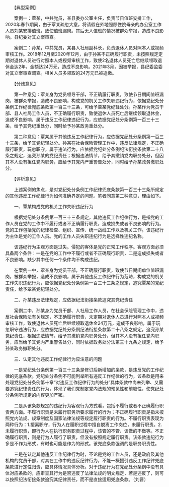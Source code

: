 　　【典型案例】

　　案例一：覃某，中共党员，某县委办公室主任，负责节日值班安排工作，2020年春节期间，由于覃某疏忽大意，将请假在外地照顾住院母亲的办公室工作人员刘某安排值班，致使值班漏岗。其后无人值班的情况被群众举报，造成不良影响。县纪委对其立案审查。

　　案例二：孙某，中共党员，某县人社局副科长，负责退休人员对照本人或视频审核工作。2018年12月至2020年12月，由于孙某不正确履行职责，未按照规定定期对退休人员进行对照本人或视频审核工作，致使2名退休人员死亡后继续领取退休金达2年，金额达24万元，造成不良影响。2021年3月，因被举报，县纪委监委对其立案审查调查。相关人员多领取的24万元已被追缴。

　　【分歧意见】

　　第一种意见：覃某身为党员领导干部，不正确履行职责，致使节日期间值班漏岗，被群众举报，造成不良影响，构成党的机关工作失职违纪行为，依据党纪处分条例工作纪律兜底条款第一百三十三条，可给予覃某党纪轻处分。孙某作为党员干部、县人社局工作人员，不正确履行职责，致使退休人员死亡后继续领取退休金，造成不良影响，属于违反工作纪律违纪行为，应依据党纪处分条例第一百三十三条，给予其党纪重处分，同时给予孙某政务重处分。

　　第二种意见：覃某属于其他违反工作纪律行为，应依据党纪处分条例第一百三十三条，给予其党纪轻处分。孙某在社会保险管理工作中，违反法律规定，不正确履行职责，玩忽职守，属于违法行为，应依据党纪处分条例纪法衔接条款第二十八条之规定，追究孙某的党纪责任；根据违法情节，给予其撤销党内职务处分，但因其本人没有担任党内职务，应给予其党内严重警告处分，同时给予孙某政务撤职处分。

　　【评析意见】

　　上述案例的焦点，是对党纪处分条例工作纪律兜底条款第一百三十三条所规定的其他违反工作纪律行为如何准确界定的问题。笔者同意第二种意见，理由如下。

　　一、覃某构成党的机关工作失职违纪行为

　　根据党纪处分条例第一百三十三条规定，其他违反工作纪律行为，是指党的工作人员在党的工作中不履行或者不正确履行职责，造成损失或者不良影响的行为。党的工作包括党的纪律检查、组织、宣传、统一战线工作以及机关工作。该违纪行为主体是党的工作人员。党的工作人员失职违纪行为是选择性违纪名称。

　　该违纪行为主观方面是过失。侵犯的客体是党的正常工作秩序。客观方面必须具备两个条件：一是在党的工作中不履行或者不正确履行职责，二是造成损失或者不良影响。缺少其中任何一个条件均不构成违纪。

　　在案例一中，覃某身为党员干部，不正确履行职责，致使节日期间单位值班漏岗，被群众举报，造成不良影响，属于其他违反工作纪律行为范畴，构成党的机关工作失职违纪行为，应依据党纪处分条例第一百三十三条之规定，追究覃某的党纪责任，给予覃某党纪轻处分。

　　二、孙某违反法律规定，应依据纪法衔接条款追究其党纪责任

　　案例二中，孙某身为党员干部、人社局工作人员，在社会保险管理工作中，违反社会保险法有关规定，不正确履行职责，未定期对退休人员进行对照本人或视频审核工作，致使退休人员死亡后继续领取退休金24万元，造成不良影响，属于玩忽职守违法行为，应依据党纪处分条例纪法衔接条款第二十八条之规定，追究孙某党纪责任，根据违法情节，给予其撤销党内职务处分，但其本人没有担任党内职务，应当给予其党内严重警告处分，同时依据政务处分法第三十九条之规定，给予孙某政务撤职处分。

　　三、认定其他违反工作纪律行为应注意的问题

　　一是党纪处分条例第一百三十三条是修订后新增加的条款，是违反党的工作纪律的兜底条款。党纪处分条例不可能列举所有违反工作纪律的行为，该条款是用来处理党纪处分条例第十章“对违反工作纪律行为的处分”具体条款中尚未列举、又需要追究纪律责任的行为，体现了我们党制定党内法规的预见性和前瞻性，使党纪处分条例所规定的内容更加严密。

　　二是从该条款规定的违纪行为客观行为方式看，包括不履行或者不正确履行职责两方面。不履行职责是未履行职务所要求履行的行为；不正确履行职责是指未按照党内法规、规章制度及国家法律法规等规定履行职责的行为。不履行职责表现为两种行为：1.擅离职守，行为人在履职过程中擅自脱离工作岗位，未履行职责。2.未履行职责，即行为人在执行职务职责过程中，该管的不管、该做的不做等。不正确履行职责，则是行为人履行了职责，但没有按照规定履行职责。该条款违纪行为多是不作为形式，有时也可能是作为的形式。该兜底条款强调的是职务职责性。

　　三是在认定其他违反工作纪律行为时，不论是党的工作人员，还是政府及其他机构的党员干部，对其在工作中的违反纪律行为，不能一概援引违反工作纪律兜底条款进行定性归责，应具体情况具体分析。对于违纪行为在党纪处分条例中没有具体对应条款的，应审查其行为是否违反了法律法规的明文规定，若是违反了，则可以按照纪法衔接条款追究其纪律责任，而不是直接适用兜底条款。（刘晋）